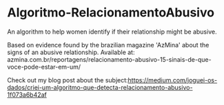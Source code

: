 # Algoritmo-RelacionamentoAbusivo
An algorithm to help women identify if their relationship might be abusive. 

Based on evidence found by the brazilian magazine 'AzMina' about the signs of an abusive relationship. Available at: azmina.com.br/reportagens/relacionamento-abusivo-15-sinais-de-que-voce-pode-estar-em-um/

Check out my blog post about the subject:https://medium.com/joguei-os-dados/criei-um-algoritmo-que-detecta-relacionamento-abusivo-1f073a6b42af
